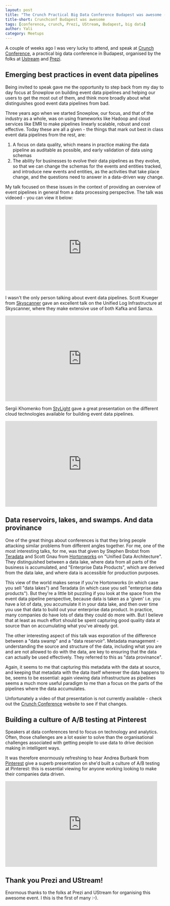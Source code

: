 ```yaml
---
layout: post
title: "The Crunch Practical Big Data Conference Budapest was awesome - thank you!"
title-short: Crunchconf Budapest was awesome
tags: [conference, crunch, Prezi, UStream, Budapest, big data]
author: Yali
category: Meetups
---
```


A couple of weeks ago I was very lucky to attend, and speak at <a href="">Crunch Conference</a>, a practical big data conference in Budapest, organised by the folks at [Ustream][ustream] and [Prezi][prezi].

## Emerging best practices in event data pipelines

Being invited to speak gave me the opportunity to step back from my day to day focus at Snowplow on building event data pipelines and helping our users to get the most out of them, and think more broadly about what distinguishes good event data pipelines from bad. 

Three years ago when we started Snowplow, our focus, and that of the industry as a whole, was on using frameworks like Hadoop and cloud services like EMR to make pipelines linearly scalable, robust and cost effective. Today these are all a given - the things that mark out best in class event data pipelines from the rest, are:

1. A focus on data quality, which means in practice making the data pipeline as auditable as possible, and early validation of data using schemas
2. The ability for businesses to evolve their data pipelines as they evolve, so that we can change the schemas for the events and entities tracked, and introduce new events and entities, as the activities that take place change, and the questions need to answer in a data-driven way change.

My talk focused on these issues in the context of providing an overview of event pipelines in general from a data processing perspective. The talk was videoed - you can view it below:

<iframe width="480" height="270" src="http://www.ustream.tv/embed/recorded/76534135?html5ui" scrolling="no" allowfullscreen webkitallowfullscreen frameborder="0" style="border: 0 none transparent;"></iframe>

I wasn't the only person talking about event data pipelines. Scott Krueger from [Skyscanner][skyscanner] gave an excellent talk on the Unified Log Infrastructure at Skyscanner, where they make extensive use of both Kafka and Samza. 

<!--more-->

<iframe width="480" height="270" src="http://www.ustream.tv/embed/recorded/76539412?html5ui" scrolling="no" allowfullscreen webkitallowfullscreen frameborder="0" style="border: 0 none transparent;"></iframe>

Sergii Khomenko from [StyLight][stylight] gave a great presentation on the different cloud technologies available for building event data pipelines.

<iframe width="480" height="270" src="http://www.ustream.tv/embed/recorded/76531351?html5ui" scrolling="no" allowfullscreen webkitallowfullscreen frameborder="0" style="border: 0 none transparent;"></iframe>

## Data reservoirs, lakes, and swamps. And data provinance

One of the great things about conferences is that they bring people attacking similar problems from different angles together. For me, one of the most interesting talks, for me, was that given by Stephen Brobst from [Teradata][teradata] and Scott Gnau from [Hortonworks][hortonworks] on "Unified Data Architecture". They distinguished between a data lake, where data from all parts of the business is accumulated, and "Enterprise Data Products", which are derived from the data lake, and where data is accessible for production purposes.

This view of the world makes sense if you're Hortonworks (in which case you sell "data lakes") and Teradata (in which case you sell "enterprise data products"). But they're a little bit puzzling if you look at the space from the event data pipeline perspective, because data is taken as a 'given' i.e. you have a lot of data, you accumulate it in your data lake, and then over time you use that data to build out your enterprise data product. In practice, many companies do have lots of data they could do more with. But I believe that at least as much effort should be spent capturing good quality data at source than on accumulating what you've already got. 

The other interesting aspect of this talk was exporation of the difference between a "data swamp" and a "data reservoir". Metadata management - understanding the source and structure of the data, including what you are and are not allowed to do with the data, are key to ensuring that the data can actually be used effectively. They referred to this as "data provinance". 

Again, it seems to me that capturing this metadata with the data at source, and keeping that metadata with the data itself wherever the data happens to be, seems to be essential: again viewing data infrastructure as pipelines seems a much more useful paradigm to me than a focus on the parts of the pipelines where the data accumulates.

Unfortunately a video of that presentation is not currently available - check out the [Crunch Conference][crunchconf] website to see if that changes.

## Building a culture of A/B testing at Pinterest

Speakers at data conferences tend to focus on technology and analytics. Often, those challenges are a lot easier to solve than the organisational challenges associated with getting people to use data to drive decision making in intelligent ways.

It was therefore enormously refreshing to hear Andrea Burbank from [Pinterest][pinterest] give a superb presentation on she'd built a culture of A/B testing at Pinterest: this is essential viewing for anyone working looking to make their companies data driven.

<iframe width="480" height="270" src="http://www.ustream.tv/embed/recorded/76523152?html5ui" scrolling="no" allowfullscreen webkitallowfullscreen frameborder="0" style="border: 0 none transparent;"></iframe>

## Thank you Prezi and UStream!

Enormous thanks to the folks at Prezi and UStream for organising this awesome event. I this is the first of many :-).

[crunchconf]: http://crunchconf.com/
[skyscanner]: http://www.skyscanner.net/
[stylight]: http://www.stylight.com/
[pinterest]: https://uk.pinterest.com/
[hortonworks]: http://hortonworks.com/
[teradata]: http://www.teradata.co.uk/?LangType=2057&LangSelect=true
[ustream]: http://www.ustream.tv/
[prezi]: https://prezi.com/






